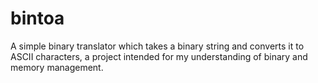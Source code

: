 # bintoa
A simple binary translator which takes a binary string and converts it to ASCII characters, a project intended for my understanding of binary and memory management.
